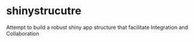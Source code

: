 # shinystrucutre
Attempt to build a robust shiny app structure that facilitate Integration and Collaboration
